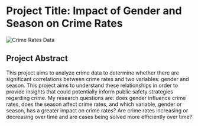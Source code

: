 # Project Title: Impact of Gender and Season on Crime Rates 

![Crime Rates Data]([(https://github.com/siasamaa/DIGHUM101-Individual-Project---Crime-Rates/blob/main/crime%20rates%20header%20image.png?raw=true)](https://github.com/siasamaa/DIGHUM101-Individual-Project---Crime-Rates/blob/814a174914543a24aee74701cb12e3207ccebc01/crime%20rates%20header%20image.png))

## Project Abstract
This project aims to analyze crime data to determine whether there are significant correlations between crime rates and two variables: gender and season. This project aims to understand these relationships in order to provide insights that could potentially inform public safety strategies regarding crime. My research questions are: does gender influence crime rates, does the season affect crime rates, and which variable, gender or season, has a greater impact on crime rates? Are crime rates increasing or decreasing over time and are cases being solved more efficiently over time?
